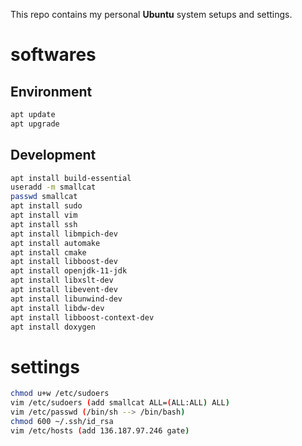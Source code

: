 This repo contains my personal **Ubuntu** system setups and settings. 
# softwares
## Environment
```bash
apt update
apt upgrade
```

## Development
```bash
apt install build-essential
useradd -m smallcat 
passwd smallcat
apt install sudo
apt install vim
apt install ssh
apt install libmpich-dev
apt install automake
apt install cmake
apt install libboost-dev
apt install openjdk-11-jdk
apt install libxslt-dev
apt install libevent-dev
apt install libunwind-dev
apt install libdw-dev
apt install libboost-context-dev
apt install doxygen
```

# settings
```bash
chmod u+w /etc/sudoers
vim /etc/sudoers (add smallcat ALL=(ALL:ALL) ALL)
vim /etc/passwd (/bin/sh --> /bin/bash)
chmod 600 ~/.ssh/id_rsa
vim /etc/hosts (add 136.187.97.246 gate)
```


